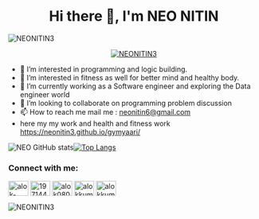 <h1 align="center">Hi there 👋, I'm NEO NITIN</h1>
<p align="left"> <img src="https://komarev.com/ghpvc/?username=NEONITIN3&label=Profile%20views&color=0e75b6&style=flat" alt="NEONITIN3" /> </p>
<p align="center"> <a href="https://github.com/ryo-ma/github-profile-trophy"><img src="https://github-profile-trophy.vercel.app/?username=NEONITIN3" alt="NEONITIN3" /></a> </p>

- 👀 I’m interested in programming and logic building.
- 👀 I’m interested in fitness as well for better mind and healthy body.
- 🌱 I’m currently working as a Software engineer and exploring the Data engineer world
- 💞️ I’m looking to collaborate on programming problem discussion 
- 📫 How to reach me mail me : neonitin6@gmail.com
- here my my work and health and fitness work https://neonitin3.github.io/gymyaari/

<!---
NEONITIN3/NEONITIN3 is a ✨ special ✨ repository because its `README.md` (this file) appears on your GitHub profile.
You can click the Preview link to take a look at your changes.
--->
![NEO GitHub stats](https://github-readme-stats.vercel.app/api?username=NEONITIN3&theme=light&show_icons=true)[![Top Langs](https://github-readme-stats.vercel.app/api/top-langs/?username=NEONITIN3&layout=compact)](https://github.com/NEONITIN3/CARD)
<h3 align="left">Connect with me:</h3>
<p align="left">
<a href="https://www.linkedin.com/in/nitin-gaur1999/" target="blank"><img align="center" src="https://raw.githubusercontent.com/rahuldkjain/github-profile-readme-generator/master/src/images/icons/Social/linked-in-alt.svg" alt="alok-kumar-maurya" height="30" width="40" /></a>
<a href="https://leetcode.com/neonitin/" target="blank"><img align="center" src="https://raw.githubusercontent.com/rahuldkjain/github-profile-readme-generator/master/src/images/icons/Social/stack-overflow.svg" alt="19714447" height="30" width="40" /></a>
<a href="https://www.codechef.com/users/neonitin" target="blank"><img align="center" src="https://cdn.jsdelivr.net/npm/simple-icons@3.1.0/icons/codechef.svg" alt="alok0806" height="30" width="40" /></a>
<a href="https://leetcode.com/neonitin/" target="blank"><img align="center" src="https://raw.githubusercontent.com/rahuldkjain/github-profile-readme-generator/master/src/images/icons/Social/leet-code.svg" alt="alokkumar1997maurya" height="30" width="40" /></a>
<a href="https://auth.geeksforgeeks.org/user/nitingaud1999/" target="blank"><img align="center" src="https://raw.githubusercontent.com/rahuldkjain/github-profile-readme-generator/master/src/images/icons/Social/geeks-for-geeks.svg" alt="alokkumar1997maurya" height="30" width="40" /></a>
</p>
<p><img align="center" src="https://github-readme-streak-stats.herokuapp.com/?user=NEONITIN3&" alt="NEONITIN3" /></p>

